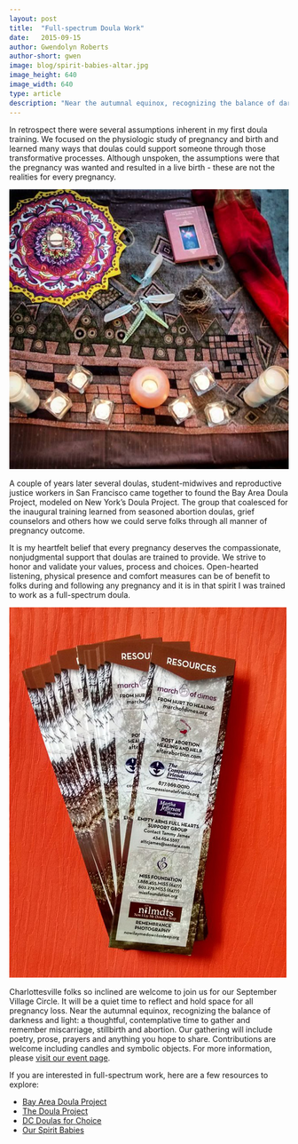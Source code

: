 ```yaml
---
layout: post
title:  "Full-spectrum Doula Work"
date:   2015-09-15
author: Gwendolyn Roberts
author-short: gwen
image: blog/spirit-babies-altar.jpg
image_height: 640
image_width: 640
type: article
description: "Near the autumnal equinox, recognizing the balance of darkness and light: a thoughtful, contemplative time to gather and remember miscarriage, stillbirth and abortion."
---
```


In retrospect there were several assumptions inherent in my first doula training. We focused on the physiologic study of pregnancy and birth and learned many ways that doulas could support someone through those transformative processes. Although unspoken, the assumptions were that the pregnancy was wanted and resulted in a live birth - these are not the realities for every pregnancy. 

<img class="small-6 medium-6 columns" src="/images/blog/spirit-babies-altar.jpg">

A couple of years later several doulas, student-midwives and reproductive justice workers in San Francisco came together to found the Bay Area Doula Project, modeled on New York’s Doula Project. The group that coalesced for the inaugural training learned from seasoned abortion doulas, grief counselors and others how we could serve folks through all manner of pregnancy outcome. 

It is my heartfelt belief that every pregnancy deserves the compassionate, nonjudgmental support that doulas are trained to provide. We strive to honor and validate your values, process and choices. Open-hearted listening, physical presence and comfort measures can be of benefit to folks during and following any pregnancy and it is in that spirit I was trained to work as a full-spectrum doula. 

<img class="right small-6 medium-6 columns" src="/images/blog/loss-resources.jpg">

Charlottesville folks so inclined are welcome to join us for our September Village Circle. It will be a quiet time to reflect and hold space for all pregnancy loss. Near the autumnal equinox, recognizing the balance of darkness and light: a thoughtful, contemplative time to gather and remember miscarriage, stillbirth and abortion. Our gathering will include poetry, prose, prayers and anything you hope to share. Contributions are welcome including candles and symbolic objects. For more information, please [visit our event page](https://www.facebook.com/events/522600511249976/).


If you are interested in full-spectrum work, here are a few resources to explore:

* [Bay Area Doula Project](http://bayareadoulaproject.org/)
* [The Doula Project](http://www.doulaproject.org/)
* [DC Doulas for Choice](https://dcdoulasforchoice.wordpress.com/)
* [Our Spirit Babies](http://www.spiritbabies.org/)
